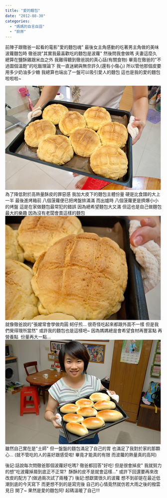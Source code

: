 ```yaml
---
title: "愛的麵包"
date: "2012-08-30"
categories: 
  - "媽媽的自言自語"
  - "廚房"
---
```


前陣子跟徹爸一起看的電影"愛的麵包魂" 最後女主角感動的吃著男主角做的美味波蘿麵包時 徹爸說"其實我最喜歡吃的麵包是波蘿" 然後問我會做嗎 夫妻這麼久 總算在鹽酥雞跟米血之外 我難得聽到徹爸說的真心話(有關食物) 畢竟在徹爸的"不過圖個溫飽"的吃飯理論下 我一直迷網與無奈許久(還有小傷心) 所以管他那個皮要用多少奶油多少糖 我總算也端出了一盤可以吸引愛人的麵包 這也是我的愛的麵包 啦啦啦~

 ![20120728_P1100439](images/7878146288_f4ecd02440.jpg) 為了降低對於高熱量酥皮的罪惡感 我加大皮下的麵包主體份量 硬是比食譜的大上一半 最後進烤箱前 八個菠蘿便已把烤盤排滿滿 而出爐時 八個菠蘿更是擠爆小小的烤盤 這是在家做麵包最常犯的錯誤 因為總希望麵包大又滿 但這也是自己做麵包最大的樂趣 因為沒有老闆會賣這樣的麵包 ![](images/7878145988_686d1cffd1.jpg) 就像徹爸說的"張嬤常會學做肉圓 蚵仔煎... 很奇怪吃起來都跟外面不一樣 但是我們覺得理所當然" 或許我的麵包也是這樣吧~ 因為媽媽總是會希望食材再豐富點 再營養點  份量再大一點... ![](images/7640983358_7a99fd9ccf.jpg) 雖然自己實在是"土師" 但一盤盤的麵包滿足了自己的胃 也滿足了我對於家的那顆心... (就不管吃的人的喜好跟感受啦! 畢竟才能真的有限 而波蘿的熱量真的高阿)

後記:話說每次問徹爸那個波蘿好吃嗎? 徹爸都回答"好吃! 但是很會掉皮" 我就努力的想"吃波蘿掉屑到底正不正常?  酥酥的皮不是就會這樣..." 或許下回還要再來改改皮的配方了(做過兩次試了兩種了) 後記:想獻寶很久的波蘿 想不到卻是在最近低潮到底的今天寫下 而更想不到的是寫完後 自己的心情竟然就仿若大雨之後的撥雲見日 開了~ 果然是愛的麵包阿! 起碼溫暖了自己!!!
